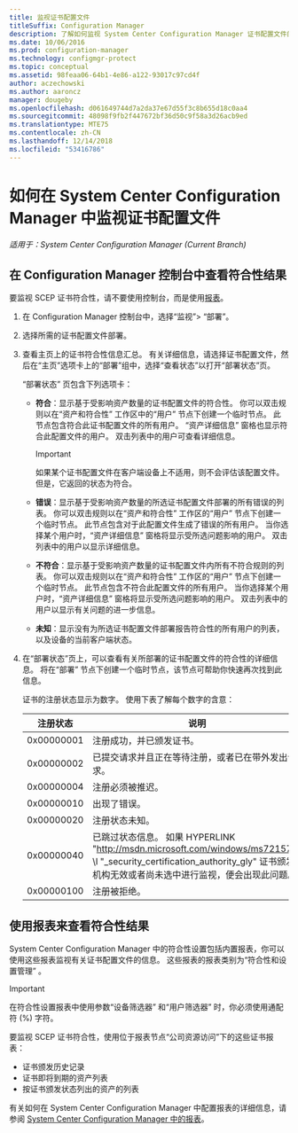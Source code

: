 ```yaml
---
title: 监视证书配置文件
titleSuffix: Configuration Manager
description: 了解如何监视 System Center Configuration Manager 证书配置文件的符合性状态。
ms.date: 10/06/2016
ms.prod: configuration-manager
ms.technology: configmgr-protect
ms.topic: conceptual
ms.assetid: 98feaa06-64b1-4e86-a122-93017c97cd4f
author: aczechowski
ms.author: aaroncz
manager: dougeby
ms.openlocfilehash: d061649744d7a2da37e67d55f3c8b655d18c0aa4
ms.sourcegitcommit: 48098f9fb2f447672bf36d50c9f58a3d26acb9ed
ms.translationtype: MTE75
ms.contentlocale: zh-CN
ms.lasthandoff: 12/14/2018
ms.locfileid: "53416786"
---
```

# <a name="how-to-monitor-certificate-profiles-in-system-center-configuration-manager"></a>如何在 System Center Configuration Manager 中监视证书配置文件

*适用于：System Center Configuration Manager (Current Branch)*


##  <a name="view-compliance-results-in-the-configuration-manager-console"></a>在 Configuration Manager 控制台中查看符合性结果  

要监视 SCEP 证书符合性，请不要使用控制台，而是使用[报表](#view-compliance-results-by-using-reports)。 

1. 在 Configuration Manager 控制台中，选择“监视”>  “部署”。  

2. 选择所需的证书配置文件部署。  

3. 查看主页上的证书符合性信息汇总。 有关详细信息，请选择证书配置文件，然后在“主页”选项卡上的“部署”组中，选择“查看状态”以打开“部署状态”页。  

    “部署状态”  页包含下列选项卡：  

   -   **符合**：显示基于受影响资产数量的证书配置文件的符合性。 你可以双击规则以在“资产和符合性”  工作区中的“用户”  节点下创建一个临时节点。 此节点包含符合此证书配置文件的所有用户。 “资产详细信息”  窗格也显示符合此配置文件的用户。 双击列表中的用户可查看详细信息。  

       > [!IMPORTANT]  
       >  如果某个证书配置文件在客户端设备上不适用，则不会评估该配置文件。 但是，它返回的状态为符合。  

   -   **错误**：显示基于受影响资产数量的所选证书配置文件部署的所有错误的列表。 你可以双击规则以在“资产和符合性”  工作区的“用户”  节点下创建一个临时节点。 此节点包含对于此配置文件生成了错误的所有用户。 当你选择某个用户时，“资产详细信息”  窗格将显示受所选问题影响的用户。 双击列表中的用户以显示详细信息。  

   -   **不符合**：显示基于受影响资产数量的证书配置文件内所有不符合规则的列表。 你可以双击规则以在“资产和符合性”  工作区的“用户”  节点下创建一个临时节点。 此节点包含不符合此配置文件的所有用户。 当你选择某个用户时，“资产详细信息”  窗格将显示受所选问题影响的用户。 双击列表中的用户以显示有关问题的进一步信息。  

   -   **未知**：显示没有为所选证书配置文件部署报告符合性的所有用户的列表，以及设备的当前客户端状态。  

4. 在“部署状态”页上，可以查看有关所部署的证书配置文件的符合性的详细信息。 将在“部署”  节点下创建一个临时节点，该节点可帮助你快速再次找到此信息。  

    证书的注册状态显示为数字。 使用下表了解每个数字的含意：  


   | 注册状态 |                                                                                                                   说明                                                                                                                   |
   |-------------------|-------------------------------------------------------------------------------------------------------------------------------------------------------------------------------------------------------------------------------------------------|
   |    0x00000001     |                                                                                         注册成功，并已颁发证书。                                                                                          |
   |    0x00000002     |                                                                    已提交请求并且正在等待注册，或者已在带外发出请求。                                                                    |
   |    0x00000004     |                                                                                                          注册必须被推迟。                                                                                                           |
   |    0x00000010     |                                                                                                               出现了错误。                                                                                                                |
   |    0x00000020     |                                                                                                        注册状态未知。                                                                                                        |
   |    0x00000040     | 已跳过状态信息。 如果 HYPERLINK "<http://msdn.microsoft.com/windows/ms721572>" \l "_security_certification_authority_gly" 证书颁发机构无效或者尚未选中进行监视，便会出现此问题。 |
   |    0x00000100     |                                                                                                           注册被拒绝。                                                                                                           |

##  <a name="view-compliance-results-by-using-reports"></a>使用报表来查看符合性结果

 System Center Configuration Manager 中的符合性设置包括内置报表，你可以使用这些报表监视有关证书配置文件的信息。 这些报表的报表类别为“符合性和设置管理” 。  

> [!IMPORTANT]  
>  在符合性设置报表中使用参数“设备筛选器”  和“用户筛选器”  时，你必须使用通配符 (%) 字符。  

要监视 SCEP 证书符合性，使用位于报表节点“公司资源访问”下的这些证书报表：  

 -   证书颁发历史记录  
 -   证书即将到期的资产列表  
 -   按证书颁发状态列出的资产的列表  



 有关如何在 System Center Configuration Manager 中配置报表的详细信息，请参阅 [System Center Configuration Manager 中的报表](../../core/servers/manage/reporting.md)。  
